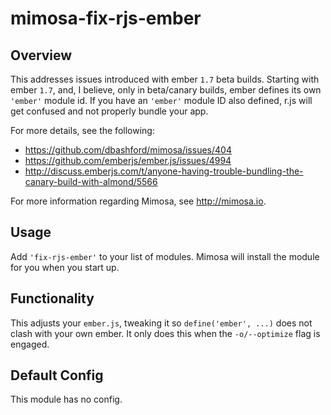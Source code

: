 mimosa-fix-rjs-ember
===========
## Overview

This addresses issues introduced with ember `1.7` beta builds.  Starting with ember `1.7`, and, I believe, only in beta/canary builds, ember defines its own  `'ember'` module id.  If you have an `'ember'` module ID also defined, r.js will get confused and not properly bundle your app.  

For more details, see the following:
* https://github.com/dbashford/mimosa/issues/404
* https://github.com/emberjs/ember.js/issues/4994
* http://discuss.emberjs.com/t/anyone-having-trouble-bundling-the-canary-build-with-almond/5566

For more information regarding Mimosa, see http://mimosa.io.

## Usage

Add `'fix-rjs-ember'` to your list of modules. Mimosa will install the module for you when you start up.

## Functionality

This adjusts your `ember.js`, tweaking it so `define('ember', ...)` does not clash with your own ember.  It only does this when the `-o/--optimize` flag is engaged.

## Default Config

This module has no config.